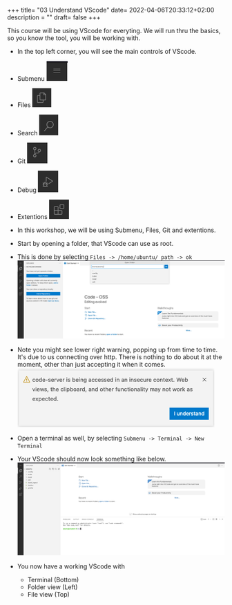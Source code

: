+++
title= "03 Understand VScode"
date= 2022-04-06T20:33:12+02:00
description = ""
draft= false
+++

This course will be using VScode for everyting. We will run thru the basics, so you know the tool, you will be working with.

- In the top left corner, you will see the main controls of VScode.
- Submenu ![submenu](/images/submenu.png) 

- Files ![files](/images/files.png) 

- Search ![search](/images/search.png) 

- Git ![git](/images/git.png) 

- Debug ![debug](/images/debug.png) 

- Extentions ![extentions](/images/extentions.png) 

- In this workshop, we will be using Submenu, Files, Git and extentions.

- Start by opening a folder, that VScode can use as root.
- This is done by selecting `Files -> /home/ubuntu/ path -> ok`
![vscode](/images/initial_vscode.png)

- Note you might see lower right warning, popping up from time to time. It's due to us connecting over http. There is nothing to do about it at the moment, other than just accepting it when it comes.
![warning](/images/warning.png)

- Open a terminal as well, by selecting `Submenu -> Terminal -> New Terminal`
- Your VScode should now look something like below.
![vscode_with_terminal](/images/vscode_with_terminal.png)

- You now have a working VScode with 
    - Terminal (Bottom)
    - Folder view (Left)
    - File view (Top)